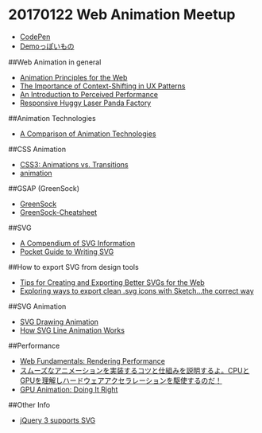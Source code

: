 # 20170122 Web Animation Meetup

- [CodePen](http://codepen.io/)
- [Demoっぽいもの](http://codepen.io/kay8/pen/JERjYr)

##Web Animation in general

- [Animation Principles for the Web](https://cssanimation.rocks/principles/)
- [The Importance of Context-Shifting in UX Patterns](https://css-tricks.com/the-importance-of-context-shifting-in-ux-patterns/)
- [An Introduction to Perceived Performance](http://blog.teamtreehouse.com/perceived-performance)
- [Responsive Huggy Laser Panda Factory](http://codepen.io/sdras/pen/waXKPw)

##Animation Technologies

- [A Comparison of Animation Technologies](https://css-tricks.com/comparison-animation-technologies/)


##CSS Animation

- [CSS3: Animations vs. Transitions](https://www.kirupa.com/html5/css3_animations_vs_transitions.htm)
- [animation](https://css-tricks.com/almanac/properties/a/animation/)

##GSAP (GreenSock)

- [GreenSock](https://greensock.com/)
- [GreenSock-Cheatsheet](https://ihatetomatoes.net/wp-content/uploads/2015/08/GreenSock-Cheatsheet-2.pdf)

##SVG

- [A Compendium of SVG Information](https://css-tricks.com/mega-list-svg-information/)
- [Pocket Guide to Writing SVG](https://github.com/jonitrythall/svgpocketguide/blob/master/svgpocketguide.md)

##How to export SVG from design tools

- [Tips for Creating and Exporting Better SVGs for the Web](https://sarasoueidan.com/blog/svg-tips-for-designers/)
- [Exploring ways to export clean .svg icons with Sketch…the correct way](https://medium.com/sketch-app-sources/exploring-ways-to-export-clean-svg-icons-with-sketch-the-correct-way-752e73ec4694#.a6huz387s)

##SVG Animation

- [SVG Drawing Animation](https://tympanus.net/codrops/2013/12/30/svg-drawing-animation/)
- [How SVG Line Animation Works](https://css-tricks.com/svg-line-animation-works/)

##Performance

- [Web Fundamentals: Rendering Performance](https://developers.google.com/web/fundamentals/performance/rendering/)
- [スムーズなアニメーションを実装するコツと仕組みを説明するよ。CPUとGPUを理解しハードウェアアクセラレーションを駆使するのだ！](http://ginpen.com/2013/12/06/hardware-acceleration/)
- [GPU Animation: Doing It Right](https://www.smashingmagazine.com/2016/12/gpu-animation-doing-it-right/)

##Other Info

- [jQuery 3 supports SVG](https://jquery.com/upgrade-guide/3.0/#feature-svg-documents-support-class-operations)


